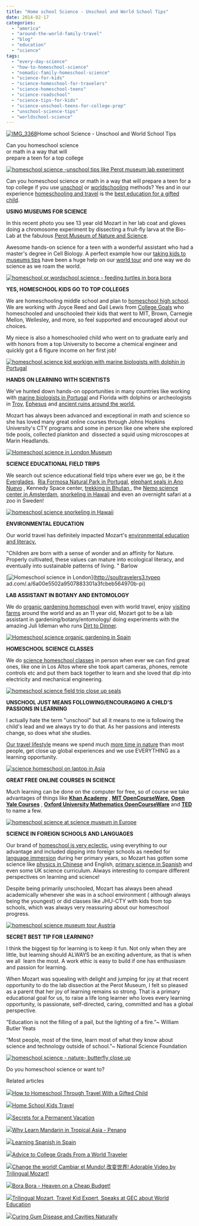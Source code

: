 ```yaml
---
title: "Home school Science - Unschool and World School Tips"
date: 2014-02-17
categories: 
  - "america"
  - "around-the-world-family-travel"
  - "blog"
  - "education"
  - "science"
tags: 
  - "every-day-science"
  - "how-to-homeschool-science"
  - "nomadic-family-homeschool-science"
  - "science-for-kids"
  - "science-homeschool-for-travelers"
  - "science-homeschool-teens"
  - "science-roadschool"
  - "science-tips-for-kids"
  - "science-unschool-teens-for-college-prep"
  - "unschool-science-tips"
  - "worldschool-science"
---
```


[![IMG_3368](https://pub-ac94b3f306b24c0dba4238943c97f2e1.r2.dev/6a00e5502a9507883301a5116c5f5e970c.jpg "IMG_3368")](https://pub-ac94b3f306b24c0dba4238943c97f2e1.r2.dev/6a00e5502a9507883301a5116c5f5e970c.jpg)Home school Science - 
Unschool and World School Tips  
  
Can you homeschool science  
or math in a way that will  
prepare a teen for a top college

<!--more-->  
[![homeschool science -unschool tips like Perot museum lab experiment](https://pub-ac94b3f306b24c0dba4238943c97f2e1.r2.dev/6a00e5502a9507883301a5116e6db7970c.png "homeschool science -unschool tips like Perot museum lab experiment")](https://pub-ac94b3f306b24c0dba4238943c97f2e1.r2.dev/6a00e5502a9507883301a5116e6db7970c.png)  
  
Can you homeschool science or math in a way that will prepare a teen for a top college if you use [unschool](http://soultravelers3new.local/2010/04/family-travel-homeschool-education-global-students-lifestyle-design-location-independent-4hww-around.html "unschool tips for global kids") or [worldschooling](http://soultravelers3new.local/2013/01/world-school-education-at-its-best-.html "worldschooling") methods? Yes and in our experience [homeschooling and travel](http://soultravelers3new.local/2011/09/learning-while-traveling-travel-homeschool-road-school-abroad-5-best-reasons.html "homeschooling and travel") is the [best education for a gifted child](http://soultravelers3new.local/2012/09/how-to-homeschool-through-travel-with-a-gifted-child-.html "homeschool and travel with gifted child").  
  
**USING MUSEUMS FOR SCIENCE**  
  
In this recent photo you see 13 year old Mozart in her lab coat and gloves doing a chromosome experiment by dissecting a fruit-fly larva at the Bio-Lab at the fabulous [Perot Museum of Nature and Science](http://www.perotmuseum.org/ "the perot museum").  
  
Awesome hands-on science for a teen with a wonderful assistant who had a master's degree in Cell Biology. A perfect example how our [taking kids to museums tips](http://soultravelers3new.local/2010/08/10-tips-for-travel-tours-museums-with-kids-family-friendly-travel-advice-information-help-education.html "taking kids to museums tips") have been a huge help on our [world tour](http://soultravelers3new.local/2012/01/amazing-family-world-tour.html "amazing family world tour") and one way we do science as we roam the world.  
  
[![homeschool or wordschool science - feeding turtles in bora bora](https://pub-ac94b3f306b24c0dba4238943c97f2e1.r2.dev/6a00e5502a9507883301a5116e6dc9970c.png "homeschool or wordschool science - feeding turtles in bora bora")](https://pub-ac94b3f306b24c0dba4238943c97f2e1.r2.dev/6a00e5502a9507883301a5116e6dc9970c.png)  
  
**YES, HOMESCHOOL KIDS GO TO TOP COLLEGES**  
  
We are homeschooling middle school and plan to [homeschool high school](http://soultravelers3new.local/2013/07/homeschool-high-school-and-world-travel.html "homeschool high school"). We are working with Joyce Reed and Gail Lewis from [College Goals](http://www.collegegoals.com/ "college goals") who homeschooled and unschooled their kids that went to MIT, Brown, Carnegie Mellon, Wellesley, and more, so feel supported and encouraged about our choices.  
  
My niece is also a homeschooled child who went on to graduate early and with honors from a top University to become a chemical engineer and quickly got a 6 figure income on her first job!  
  
[![homeschool science kid workign with marine biologists with dolphin in Portugal](https://pub-ac94b3f306b24c0dba4238943c97f2e1.r2.dev/6a00e5502a9507883301a5116e6dda970c.png "homeschool science kid workign with marine biologists with dolphin in Portugal")](https://pub-ac94b3f306b24c0dba4238943c97f2e1.r2.dev/6a00e5502a9507883301a5116e6dda970c.png)  
  
**HANDS ON LEARNING WITH SCIENTISTS**  
  
We've hunted down hands-on opportunities in many countries like working with [marine biologists in Portugal](http://soultravelers3new.local/2013/02/only-place-in-europe-to-swim-with-dolphins-portugal.html "swimming with dolphins in Portugal only place in Europe") and Florida with dolphins or archeologists in [Troy](http://soultravelers3new.local/2007/07/homers-troy.html "troy travel archeology"), [Ephesus](http://soultravelers3new.local/2007/07/ephesus-stellar.html "ephesus travel with kids") and [ancient ruins around the world.](http://soultravelers3new.local/2013/03/best-places-to-visit-ancient-roman-and-greek-ruins.html "best ancient ruins around the world")  
  
Mozart has always been advanced and exceptional in math and science so she has loved many great online courses through Johns Hopkins University's CTY programs and some in person like one where she explored tide pools, collected plankton and  dissected a squid using microscopes at  Marin Headlands.  
  
[![Homeschool science in London Museum](https://pub-ac94b3f306b24c0dba4238943c97f2e1.r2.dev/6a00e5502a9507883301a73d79bcb1970d.png "Homeschool science in London Museum")](https://pub-ac94b3f306b24c0dba4238943c97f2e1.r2.dev/6a00e5502a9507883301a73d79bcb1970d.png)  
  
**SCIENCE EDUCATIONAL FIELD TRIPS**  
  
We search out science educational field trips where ever we go, be it the [Everglades](http://soultravelers3new.local/2012/03/omg-wrestling-alligator-in-the-everglades.html "Everglades alligators"),  [Ria Formosa Natural Park in Portugal](http://soultravelers3new.local/2008/06/celebrating-in.html#more "bird migration and nature park portugal"), [elephant seals in Ano Nuevo](http://soultravelers3new.local/2012/02/elephant-seals-at-ano-nuevo-world-school-fieldtrip.html "elephant seals in ano nuevo homeschool") , Kennedy Space center, [trekking in Bhutan ,](http://soultravelers3new.local/2012/09/bhutans-bountiful-nature.html "trekking in bhutan") the [Nemo science center in Amsterdam](http://soultravelers3new.local/2006/09/science-center.html "Nemo science center in Amsterdam"), [snorkeling in Hawaii](http://soultravelers3new.local/2011/02/sailing-the-stunning-napali-coast-of-kauai-hawaii-with-dolphins-snorkeling-fun.html "snorkeling in Hawaii") and even an overnight safari at a zoo in Sweden!  
  
[![homeschool science snorkeling in Hawaii](https://pub-ac94b3f306b24c0dba4238943c97f2e1.r2.dev/6a00e5502a9507883301a3fcbeb55a970b.png "homeschool science snorkeling in Hawaii")](https://pub-ac94b3f306b24c0dba4238943c97f2e1.r2.dev/6a00e5502a9507883301a3fcbeb55a970b.png)  
  
**ENVIRONMENTAL EDUCATION**  
  
Our world travel has definitely impacted Mozart's [environmental education and literacy.](http://soultravelers3new.local/2012/04/environmental-education-world-school-kid.html "environmental education and eco literacy")  
  
"Children are born with a sense of wonder and an affinity for Nature. Properly cultivated, these values can mature into ecological literacy, and eventually into sustainable patterns of living. " Barlow  
  
[![Homeschool science in London](https://pub-ac94b3f306b24c0dba4238943c97f2e1.r2.dev/6a00e5502a9507883301a3fcbeb564970b.png "Homeschool science in London")](http://soultravelers3.typep
ad.com/.a/6a00e5502a9507883301a3fcbeb564970b-pi)  
  
**LAB ASSISTANT IN BOTANY AND ENTOMOLOGY**  
  
We do [organic gardening homeschool](http://soultravelers3new.local/2010/05/travel-organic-garden-homeschool-green-unschool-nature-unit-study-lessons-from-gardening-travel-.html "organic gardening homeschool") even with world travel, enjoy [visiting farms](http://soultravelers3new.local/2014/01/travel-and-paleoprimal-grain-free-gapswapf-healthy-eating.html "visiting farmers for real food sustainable living") around the world and as an 11 year old, Mozart got to be a lab assistant in gardening/botany/entomology/ doing experiments with the amazing Juli Idleman who runs [Dirt to Dinner](http://fromdirttodinner.net/ "dirt to dinner").

  
[![Homeschool science organic gardening in Spain](https://pub-ac94b3f306b24c0dba4238943c97f2e1.r2.dev/6a00e5502a9507883301a3fcbeb57c970b.png "Homeschool science organic gardening in Spain")](https://pub-ac94b3f306b24c0dba4238943c97f2e1.r2.dev/6a00e5502a9507883301a3fcbeb57c970b.png)  
  
**HOMESCHOOL SCIENCE CLASSES**  
  
We do [science homeschool classes](http://www.imagination4kids.com/ "science homeschool san jose") in person when ever we can find great ones, like one in Los Altos where she took apart cameras, phones, remote controls etc and put them back together to learn and she loved that dip into electricity and mechanical engineering.  
  
[![homeschool science field trip close up seals](https://pub-ac94b3f306b24c0dba4238943c97f2e1.r2.dev/6a00e5502a9507883301a3fcbeb593970b.png "homeschool science field trip close up seals")](https://pub-ac94b3f306b24c0dba4238943c97f2e1.r2.dev/6a00e5502a9507883301a3fcbeb593970b.png)

**UNSCHOOL JUST MEANS FOLLOWING/ENCOURAGING A CHILD'S PASSIONS IN LEARNING**  
  
I actually hate the term "unschool" but all it means to me is following the child's lead and we always try to do that. As her passions and interests change, so does what she studies.  
  
[Our travel lifestyle](http://soultravelers3new.local/2011/07/what-our-nomadic-travel-lifestyle-looks-like-family-fun.html#more "OUR TRAVEL LIFESTYLE") means we spend much [more time in nature](http://soultravelers3new.local/2011/07/beautiful-butterfly-flowers-and-family-travel.html "MORE TIME IN NATURE") than most people, get close up global experiences and we use EVERYTHING as a learning opportunity.  
  
[![science homeschool on laptop in Asia ](https://pub-ac94b3f306b24c0dba4238943c97f2e1.r2.dev/6a00e5502a9507883301a73d79bd0f970d.png "science homeschool on laptop in Asia ")](https://pub-ac94b3f306b24c0dba4238943c97f2e1.r2.dev/6a00e5502a9507883301a73d79bd0f970d.png)  
  
**GREAT FREE ONLINE COURSES IN SCIENCE**  
  
Much learning can be done on the computer for free, so of course we take advantages of things like [**Khan Academy**](http://www.khanacademy.org/) , [**MIT OpenCourseWare,**](http://ocw.mit.edu/index.htm) [**Open Yale Courses**](http://oyc.yale.edu/) , [**Oxford University Mathematics OpenCourseWare**](http://www.maths.ox.ac.uk/opencourseware/) and [**TED**](http://www.ted.com/) to name a few.  
  
[![homeschool science at science museum in Europe](https://pub-ac94b3f306b24c0dba4238943c97f2e1.r2.dev/6a00e5502a9507883301a73d79bd21970d.png "homeschool science at science museum in Europe")](https://pub-ac94b3f306b24c0dba4238943c97f2e1.r2.dev/6a00e5502a9507883301a73d79bd21970d.png)  
  
**SCIENCE IN FOREIGN SCHOOLS AND LANGUAGES**  
  
Our brand of [homeschool is very eclectic](http://soultravelers3new.local/2010/03/long-term-family-travel-homeschool-roadschool-world-school-digitalnomad-lifestyle-design-virtual-.html "HOMESCHOOL ECLECTIC ROAD SCHOOL"), using everything to our advantage and included dipping into foreign schools as needed for [language immersion](http://soultravelers3new.local/2012/05/global-citizens-spanish-and-mandarin-immersion.html "LANGUAGE IMMERSION GLOBAL CITIZEN") during her primary years, so Mozart has gotten some science like [physics in Chinese](http://soultravelers3new.local/2012/07/chinese-school-in-asia-11-year-old-american-doing-physics-in-mandarin.html "PHYSICS IN CHINESE") and English, [primary science in Spanish](http://soultravelers3new.local/2010/07/schools-out-forever-expat-immersion-spanish-in-spain-digital-nomad-education-for-kids-who-travel.html "PRIMARY SCHOOL IN SPAIN") and even some UK science curriculum. Always interesting to compare different perspectives on learning and science!  
  
Despite being primarily unschooled, Mozart has always been ahead academically whenever she was in a school environment ( although always being the youngest) or did classes like JHU-CTY with kids from top schools, which was always very reassuring about our homeschool progress.  
  
[![homeschool science museum tour Austria](https://pub-ac94b3f306b24c0dba4238943c97f2e1.r2.dev/6a00e5502a9507883301a5116e6e6a970c.png "homeschool science museum tour Austria")](https://pub-ac94b3f306b24c0dba4238943c97f2e1.r2.dev/6a00e5502a9507883301a5116e6e6a970c.png)  
  
**SECRET BEST TIP FOR LEARNING?**  
  
I think the biggest tip for learning is to keep it fun. Not only when they are little, but learning should ALWAYS be an exciting adventure, as that is when we all  learn the most. A work ethic is easy to build if one has enthusiasm and passion for learning.  
  
When Mozart was squealing with delight and jumping for joy at that recent opportunity to do the lab dissection at the Perot Museum, I felt so pleased as a parent that her joy of learning remains so strong. That is a primary educational goal for us, to raise a life long learner who loves every learning opportunity, is passionate, self-directed, caring, committed and has a global perspective.  
  
“Education is not the filling of a pail, but the lighting of a fire.”~ William Butler Yeats  

  
“Most people, most of the time, learn most of what they know about science and technology outside of school.”~ National Science Foundation

[![homeschool science - nature- butterfly close up](https://pub-ac94b3f306b24c0dba4238943c97f2e1.r2.dev/6a00e5502a9507883301a3fcbeb5df970b.png "homeschool science - nature- butterfly close up")](https://pub-ac94b3f306b24c0dba4238943c97f2e1.r2.dev/6a00e5502a9507883301a3fcbeb5df970b.png)  
  
Do you homeschool science or want to?  
  

Related articles

[![](http://i.zemanta.com/111536966_80_80.jpg)](http://soultravelers3new.local/2012/09/how-to-homeschool-through-travel-with-a-gifted-child-.html)[How to Homeschool Through Travel With a Gifted Child](http://soultravelers3new.local/2012/09/how-to-homeschool-through-travel-with-a-gifted-child-.html)

[![](http://i.zemanta.com/81969987_80_80.jpg)](http://soultravelers3new.local/2012/03/home-school-kids-travel.html)[Home School Kids Travel](http://soultravelers3new.local/2012/03/home-school-kids-travel.html)

[![](http://i.zemanta.com/197008054_80_80.jpg)](http://soultravelers3new.local/2013/08/secrets-for-a-permanent-vacation-travel-tips.html)[Secrets for a Permanent Vacation](http://soultravelers3new.local/2013/08/secrets-for-a-permanent-vacation-travel-tips.html)

[![](http://i.zemanta.com/94084671_80_80.jpg)](http://soultravelers3new.local/2012/06/why-learn-mandarin-in-tropical-asia-penang.html)[Why Learn Mandarin in Tropical Asia - Penang](http://soultravelers3new.local/2012/06/why-learn-mandarin-in-tropical-asia-penang.html)

[![](http://i.zemanta.com/168450990_80_80.jpg)](http://soultravelers3new.local/2013/05/learning-spanish-in-spain.html)[Learning Spanish in Spain](http://soultravelers3new.local/2013/05/learning-spanish-in-spain.html)

[![](http://i.zemanta.com/91218951_80_80.jpg)](http://soultravelers3new.local/2012/05/advice-to-college-grads-from-a-world-traveler.html)[Advice to College Grads From a World Traveler](http://soultravelers3new.local/2012/05/advice-to-college-grads-from-a-world-traveler.html)

[![](http://i.zemanta.com/230838918_80_80.jpg)](http://soultravelers3new.local/2013/12/change-the-world-cambiar-el-mundo-%E6%94%B9%E5%8F%98%E4%B8%96%E7%95%8C-adorable-video-by-trilingual-mozart-.html)[Change the world! Cambiar el Mundo! 改变世界! Adorable Video by Trilingual Mozart!](http://soultravelers3new.local/2013/12/change-the-world-cambiar-el-mundo-%E6%94%B9%E5%8F%98%E4%B8%96%E7%95%8C-adorable-video-by-trilingual-mozart-.html)

[![](http://i.zemanta.com/92363554_80_80.jpg)](http://soultravelers3new.local/2012/06/bora-bora-heaven-on-a-cheap-budget.html)[Bora Bora - Heaven on a Cheap Budget!](http://soultravelers3new.local/2012/06/bora-bora-heaven-on-a-cheap-budget.html)

[![](http://i.zemanta.com/232906364_80_80.jpg)](http://soultravelers3new.local/2013/12/trilingual-mozart-travel-kid-expert-speaks-at-gec-about-world-education.html)[Trilingual Mozart, Travel Kid Expert, Speaks at GEC about World Education](http://soultravelers3new.local/2013/12/trilingual-mozart-travel-kid-expert-speaks-at-gec-about-world-education.html)

[![](http://i.zemanta.com/154024597_80_80.jpg)](http://soultravelers3new.local/2013/03/curing-gum-disease-and-cavities-naturally.html)[Curing Gum Disease and Cavities Naturally](http://soultravelers3new.local/2013/03/curing-gum-disease-and-cavities-naturally.html)
